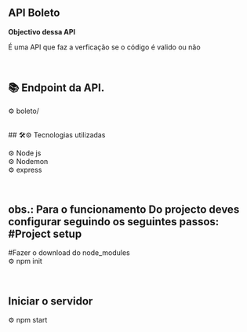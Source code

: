 ## API Boleto


<b>Objectivo dessa API </b>   

<p> É uma API que faz a verficação se o código é valido ou não </p>

<br>

## 📚 Endpoint da API.

 ⚙ boleto/ <br>
 
<br>
## 🛠⚙ Tecnologias utilizadas
 
⚙ Node js <br>
⚙ Nodemon <br>
⚙ express  <br>

<br>

 ## obs.: Para o funcionamento Do projecto deves configurar seguindo os seguintes passos: #Project setup

 #Fazer o download do node_modules <br>
 ⚙ npm init <br>

<br>

## Iniciar o servidor
⚙ npm start  <br>
 
 
 


 
